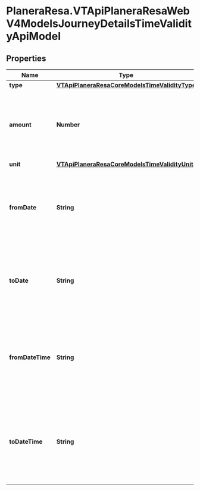# PlaneraResa.VTApiPlaneraResaWebV4ModelsJourneyDetailsTimeValidityApiModel

## Properties

Name | Type | Description | Notes
------------ | ------------- | ------------- | -------------
**type** | [**VTApiPlaneraResaCoreModelsTimeValidityType**](VTApiPlaneraResaCoreModelsTimeValidityType.md) |  | [optional] 
**amount** | **Number** | The amount of the unit specified by the Unit property. Always used together with the Unit property. | [optional] 
**unit** | [**VTApiPlaneraResaCoreModelsTimeValidityUnit**](VTApiPlaneraResaCoreModelsTimeValidityUnit.md) |  | [optional] 
**fromDate** | **String** | The from date of a date interval specified in RFC 3339 format. Always used together with the  ToDate property. | [optional] 
**toDate** | **String** | The to date of a date interval specified in RFC 3339 format. Always used together with the  FromDate property. | [optional] 
**fromDateTime** | **String** | The from time of a datetime interval specified in RFC 3339 format. Always used together with  the ToDateTime property. | [optional] 
**toDateTime** | **String** | The to time of a datetime interval specified in RFC 3339 format. Always used together with  the FromDateTime property. | [optional] 


